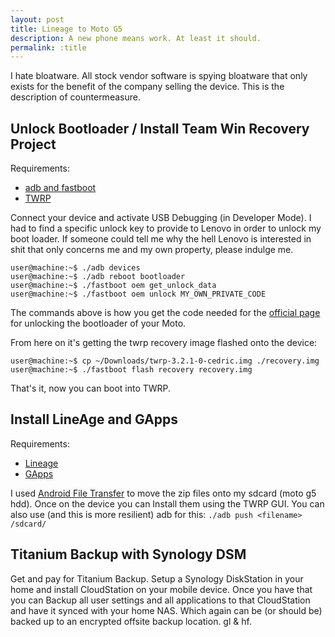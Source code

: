 ```yaml
---
layout: post
title: Lineage to Moto G5
description: A new phone means work. At least it should.
permalink: :title
---
```


I hate bloatware. All stock vendor software is spying bloatware that only exists for the benefit of the company selling the device. This is the description of countermeasure.

## Unlock Bootloader / Install Team Win Recovery Project

Requirements:
  * [adb and fastboot](https://developer.android.com/studio/releases/platform-tools)
  * [TWRP](https://twrp.me/Devices/)

Connect your device and activate USB Debugging (in Developer Mode).
I had to find a specific unlock key to provide to Lenovo in order to unlock my boot loader. If someone could tell me why the hell Lenovo is interested in shit that only concerns me and my own property, please indulge me.

```
user@machine:~$ ./adb devices
user@machine:~$ ./adb reboot bootloader
user@machine:~$ ./fastboot oem get_unlock_data
user@machine:~$ ./fastboot oem unlock MY_OWN_PRIVATE_CODE
```
The commands above is how you get the code needed for the [official page](https://motorola-global-portal.custhelp.com/app/standalone/bootloader/unlock-your-device-b/session/L3RpbWUvMTUyMTAyMTY4MC9zaWQvZlVSckg1SXJna1dyUlI5dE1CTTBmVmM4Z1NLckJwdTN3UnJMRlJ0R0F0Y29oakFSUEtoeEtxUEJrQ2g1b1VBOEFWalk4V2l0SV9FODVlNWhMV2NXeGIlN0VxWV9iMVVoMFpzS01CS1F5M3hpOUE0QmJGNms0XyU3RWlRZyUyMSUyMS9wdGEvMQ==) for unlocking the bootloader of your Moto.

From here on it's getting the twrp recovery image flashed onto the device:
```
user@machine:~$ cp ~/Downloads/twrp-3.2.1-0-cedric.img ./recovery.img
user@machine:~$ ./fastboot flash recovery recovery.img
```

That's it, now you can boot into TWRP.

## Install LineAge and GApps
Requirements:
  * [Lineage](https://download.lineageos.org/)
  * [GApps](http://opengapps.org/)

I used [Android File Transfer](https://www.android.com/filetransfer/) to move the zip files onto my sdcard (moto g5 hdd). Once on the device you can Install them using the TWRP GUI.
You can also use (and this is more resilient) adb for this: `./adb push <filename> /sdcard/`

## Titanium Backup with Synology DSM

Get and pay for Titanium Backup. Setup a Synology DiskStation in your home and install CloudStation on your mobile device. Once you have that you can Backup all user settings and all applications to that CloudStation and have it synced with your home NAS. Which again can be (or should be) backed up to an encrypted offsite backup location. gl & hf.
